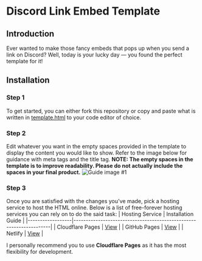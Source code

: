 # Discord Link Embed Template
## Introduction
Ever wanted to make those fancy embeds that pops up when you send a link on Discord? Well, today is your lucky day — you found the perfect template for it!
## Installation
### Step 1
To get started, you can either fork this repository or copy and paste what is written in [template.html](https://github.com/KnightTheFluff/discord-link-embed/blob/main/template.html) to your code editor of choice.
### Step 2
Edit whatever you want in the empty spaces provided in the template to display the content you would like to show. Refer to the image below for guidance with meta tags and the title tag.
**NOTE: The empty spaces in the template is to improve readability. Please do not actually include the spaces in your final product.**
![Guide image #1](https://github.com/KnightTheFluff/discord-link-embed/blob/main/guide-images/guide.png "Tag navigation.")
### Step 3
Once you are satisfied with the changes you've made, pick a hosting service to host the HTML online.
Below is a list of free-forever hosting services you can rely on to do the said task:
| Hosting Service  | Installation Guide                                                 |
|------------------|--------------------------------------------------------------------|
| Cloudflare Pages | [View](https://developers.cloudflare.com/pages/get-started/guide/) |
| GitHub Pages     | [View](https://docs.github.com/en/pages/quickstart)                |
| Netlify          | [View](https://docs.netlify.com/get-started/)                      |

I personally recommend you to use **Cloudflare Pages** as it has the most flexibility for development.

